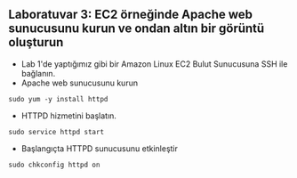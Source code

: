 Laboratuvar 3: EC2 örneğinde Apache web sunucusunu kurun ve ondan altın bir görüntü oluşturun
--

- Lab 1'de yaptığımız gibi bir Amazon Linux EC2 Bulut Sunucusuna SSH ile bağlanın.
- Apache web sunucusunu kurun
```console
sudo yum -y install httpd
```
- HTTPD hizmetini başlatın.
```console
sudo service httpd start  
```
- Başlangıçta HTTPD sunucusunu etkinleştir
```console
sudo chkconfig httpd on
```

